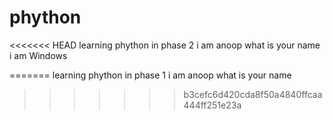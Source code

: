 phython
=======

<<<<<<< HEAD
learning phython in phase 2
i am anoop
what is your name
i am Windows

=======
learning phython in phase 1
i am anoop
what is your name
>>>>>>> b3cefc6d420cda8f50a4840ffcaa444ff251e23a

